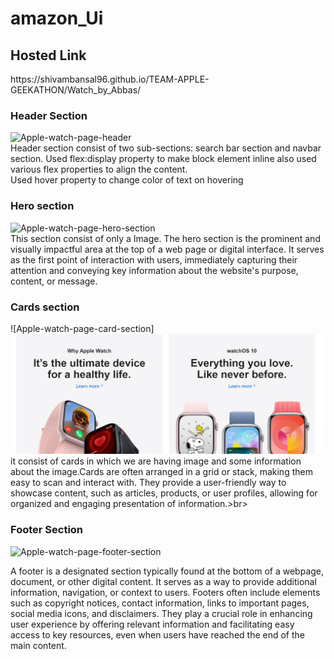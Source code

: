 # amazon_Ui
<h2>Hosted Link</h2>
https://shivambansal96.github.io/TEAM-APPLE-GEEKATHON/Watch_by_Abbas/

<h3>Header Section</h3>

![Apple-watch-page-header]( 
    <img src="./watch_ss/Capture.PNG"> )
<br>
Header section consist of two sub-sections: search bar section and navbar section. Used flex:display property to make block element inline also used various flex properties to align the content.<br> Used hover property to change color of text on hovering<br>

<h3>Hero section</h3>

![Apple-watch-page-hero-section](
    <img src="./watch_ss/Capture1.PNG" >
) <br>
 This section consist of only a Image. The hero section is the prominent and visually impactful area at the top of a web page or digital interface. It serves as the first point of interaction with users, immediately capturing their attention and conveying key information about the website's purpose, content, or message. 

 <h3>Cards section</h3>

 ![Apple-watch-page-card-section]
    <img src="./watch_ss/Capture2.PNG" >
 <br>
  it consist of cards in which we are having image and some information about the image.Cards are often arranged in a grid or stack, making them easy to scan and interact with. They provide a user-friendly way to showcase content, such as articles, products, or user profiles, allowing for organized and engaging presentation of information.>br>



 <h3> Footer Section</h3>

![Apple-watch-page-footer-section](
   <img src="./watch_ss/Capture2.PNG" >
    )

A footer is a designated section typically found at the bottom of a webpage, document, or other digital content. It serves as a way to provide additional information, navigation, or context to users. Footers often include elements such as copyright notices, contact information, links to important pages, social media icons, and disclaimers. They play a crucial role in enhancing user experience by offering relevant information and facilitating easy access to key resources, even when users have reached the end of the main content.